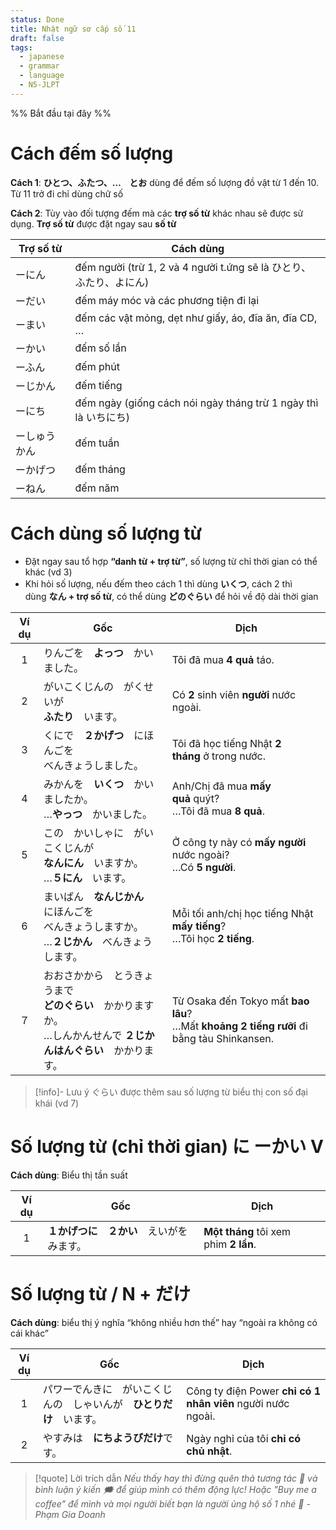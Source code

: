 ```yaml
---
status: Done
title: Nhật ngữ sơ cấp số 11
draft: false
tags:
  - japanese
  - grammar
  - language
  - N5-JLPT
---
```

%% Bắt đầu tại đây %%
# Cách đếm số lượng
**Cách 1**: **ひとつ、ふたつ、…　とお** dùng để đếm số lượng đồ vật từ 1 đến 10. Từ 11 trở đi chỉ dùng chữ số

**Cách 2**: Tùy vào đối tượng đếm mà các **trợ số từ** khác nhau sẽ được sử dụng. **Trợ số từ** được đặt ngay sau **số từ**

| Trợ số từ | Cách dùng                                                   |
| --------- | ----------------------------------------------------------- |
| ーにん       | đếm người (trừ 1, 2 và 4 người t.ứng sẽ là ひとり、ふたり、よにん)     |
| ーだい       | đếm máy móc và các phương tiện đi lại                       |
| ーまい       | đếm các vật mỏng, dẹt như giấy, áo, đĩa ăn, đĩa CD, …       |
| ーかい       | đếm số lần                                                  |
| ーふん       | đếm phút                                                    |
| ーじかん      | đếm tiếng                                                   |
| ーにち       | đếm ngày (giống cách nói ngày tháng trừ 1 ngày thì là いちにち) |
| ーしゅうかん    | đếm tuần                                                    |
| ーかげつ      | đếm tháng                                                   |
| ーねん       | đếm năm                                                     |

# Cách dùng số lượng từ
- Đặt ngay sau tổ hợp **“danh từ + trợ từ”**, số lượng từ chỉ thời gian có thể khác (vd 3)
- Khi hỏi số lượng, nếu đếm theo cách 1 thì dùng **いくつ**, cách 2 thì dùng **なん + trợ số từ**, có thể dùng **どのぐらい** để hỏi về độ dài thời gian

| Ví dụ | Gốc                                                                                                                          | Dịch                                                                                          |
|:-----:| ---------------------------------------------------------------------------------------------------------------------------- | --------------------------------------------------------------------------------------------- |
|   1   | りんごを　**よっつ**　かいました。                                                                                           | Tôi đã mua **4 quả** táo.                                                                     |
|   2   | がいこくじんの　がくせいが　  <br>**ふたり**　います。                                                                       | Có **2** sinh viên **người** nước ngoài.                                                      |
|   3   | くにで　**２かげつ**　にほんごを　  <br>べんきょうしました。                                                                 | Tôi đã học tiếng Nhật **2 tháng** ở trong nước.                                               |
|   4   | みかんを　**いくつ**　かいましたか。  <br>…**やっつ**　かいました。                                                          | Anh/Chị đã mua **mấy quả** quýt?  <br>…Tôi đã mua **8 quả**.                                  |
|   5   | この　かいしゃに　がいこくじんが　  <br>**なんにん**　いますか。  <br>…**５にん**　います。                                  | Ở công ty này có **mấy người**  <br>nước ngoài?  <br>…Có **5 người**.                         |
|   6   | まいばん　**なんじかん**　にほんごを　  <br>べんきょうしますか。  <br>…**２じかん**　べんきょうします。                      | Mỗi tối anh/chị học tiếng Nhật  <br>**mấy tiếng**?  <br>…Tôi học **2 tiếng**.                 |
|  ７   | おおさかから　とうきょうまで　  <br>**どのぐらい**　かかりますか。  <br>…しんかんせんで **２じかんはんぐらい**　かかります。 | Từ Osaka đến Tokyo mất **bao lâu**?  <br>…Mất **khoảng 2 tiếng rưỡi** đi bằng tàu Shinkansen. |

> [!info]- Lưu ý
> ぐらい được thêm sau số lượng từ biểu thị con số đại khái (vd 7)

# Số lượng từ (chỉ thời gian) に ーかい V
**Cách dùng**: Biểu thị tần suất

| Ví dụ | Gốc                                        | Dịch                                  |
|:-----:| ------------------------------------------ | ------------------------------------- |
|   1   | **１かげつに　２かい**　えいがを　みます。 | **Một tháng** tôi xem phim **2 lần**. |

# Số lượng từ / N + だけ
**Cách dùng**: biểu thị ý nghĩa “không nhiều hơn thế” hay “ngoài ra không có cái khác”

| Ví dụ | Gốc                                  | Dịch                                                        |
| :---: | ------------------------------------ | ----------------------------------------------------------- |
|   1   | パワーでんきに　がいこくじんの　しゃいんが　**ひとりだけ**　います。 | Công ty điện Power **chỉ có 1 nhân viên** người nước ngoài. |
|   2   | やすみは　**にちようびだけ**です。                  | Ngày nghỉ của tôi **chỉ có chủ nhật**.                      |

> [!quote] Lời trích dẫn
> *Nếu thấy hay thì đừng quên thả tương tác 💛 và bình luận ý kiến 🗯️ để giúp mình có thêm động lực! Hoặc "Buy me a coffee" để mình và mọi người biết bạn là người ủng hộ số 1 nhé 🎉 - Phạm Gia Doanh*